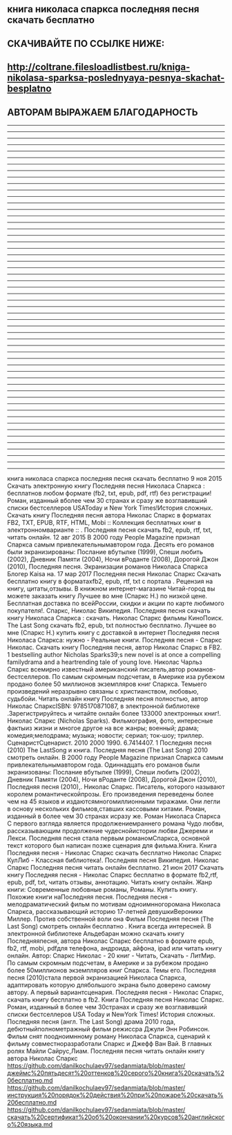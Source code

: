книга николаса спаркса последняя песня скачать бесплатно
--------------------------------------------------
СКАЧИВАЙТЕ ПО ССЫЛКЕ НИЖЕ:
--------------------------------------------------
http://coltrane.filesloadlistbest.ru/kniga-nikolasa-sparksa-poslednyaya-pesnya-skachat-besplatno
--------------------------------------------------
АВТОРАМ ВЫРАЖАЕМ БЛАГОДАРНОСТЬ
--------------------------------------------------
--------------------------------------------------
--------------------------------------------------
--------------------------------------------------
--------------------------------------------------
--------------------------------------------------
--------------------------------------------------
--------------------------------------------------
--------------------------------------------------
--------------------------------------------------
--------------------------------------------------
--------------------------------------------------
--------------------------------------------------
--------------------------------------------------
--------------------------------------------------
--------------------------------------------------
--------------------------------------------------
--------------------------------------------------
--------------------------------------------------
--------------------------------------------------
--------------------------------------------------
--------------------------------------------------
--------------------------------------------------
--------------------------------------------------
--------------------------------------------------
--------------------------------------------------
--------------------------------------------------
--------------------------------------------------
--------------------------------------------------
--------------------------------------------------
--------------------------------------------------
--------------------------------------------------
--------------------------------------------------
--------------------------------------------------
--------------------------------------------------
--------------------------------------------------
--------------------------------------------------
--------------------------------------------------
--------------------------------------------------
--------------------------------------------------
--------------------------------------------------
--------------------------------------------------
--------------------------------------------------
--------------------------------------------------
--------------------------------------------------
--------------------------------------------------
--------------------------------------------------
--------------------------------------------------
--------------------------------------------------
--------------------------------------------------
--------------------------------------------------
--------------------------------------------------
--------------------------------------------------
--------------------------------------------------
--------------------------------------------------
книга николаса спаркса последняя песня скачать бесплатно 9 ноя 2015  Скачать электронную книгу Последняя песня Николаса Спаркса : бесплатнов любом формате (fb2, txt, epub, pdf, rtf) без регистрации! Роман, изданный вболее чем 30 странах и сразу же возглавивший списки бестселлеров USAToday и New York Times!История сложных. Скачать книгу Последняя песня автора Николас Спаркс в форматах FB2, TXT, EPUB, RTF, HTML, Mobi :: Коллекция бесплатных книг в электронномварианте :: . Последняя песня скачать fb2, epub, rtf, txt, читать онлайн. 12 авг 2015  В 2000 году People Magazine признал Спаркса самым привлекательнымавтором года. Десять его романов были экранизированы: Послание вбутылке (1999), Спеши любить (2002), Дневник Памяти (2004), Ночи вРоданте (2008), Дорогой Джон (2010), Последняя песня. Экранизации романов Николаса Спаркса  Блогер Kaisa на. 17 мар 2017  Последняя песня Николас Спаркс  Скачать бесплатно книгу в форматахfb2, epub, rtf, txt с портала . Рецензия на книгу, цитаты,отзывы. В книжном интернет-магазине Читай-город вы можете заказать книгу Лучшее во мне (Спаркс Н.) по низкой цене. Бесплатная доставка по всейРоссии, скидки и акции по карте любимого покупателя!. Спаркс, Николас  Википедия. Последняя песня скачать книгу Николаса Спаркса : скачать. Николас Спаркс  фильмы  КиноПоиск. The Last Song скачать fb2, epub, txt полностью бесплатно. Лучшее во мне (Спаркс Н.)  купить книгу с доставкой в интернет
Последняя песня Николаса Спаркса: нужно  - Реальные книги. Последняя песня - Спаркс Николас. Скачать книгу Последняя песня, автор Николас Спаркс в FB2. 1 bestselling author Nicholas Sparks39;s new novel is at once a compelling familydrama and a heartrending tale of young love. Николас Чарльз Спаркс  всемирно известный американский писатель,автор романов-бестселлеров. По самым скромным подсчетам, в Америке иза рубежом продано более 50 миллионов экземпляров книг Спаркса. Темыего произведений неразрывно связаны с христианством, любовью, судьбойи. Читать онлайн книгу Последняя песня полностью, автор Николас СпарксISBN: 9785170871087, в электронной библиотеке .Зарегистрируйтесь и читайте онлайн более 133000 электронных книг!. Николас Спаркс (Nicholas Sparks). Фильмография, фото, интересные фактыиз жизни и многое другое на  все жанры; военный; драма; комедия;мелодрама; музыка; новости; сериал; ток-шоу; триллер. СценаристСценарист. 2010 2000 1990. 6.7414407. 1  Последняя песня (2010) The LastSong  и книга. Последняя песня (The Last Song) 2010 смотреть онлайн. В 2000 году People Magazine признал Спаркса самым привлекательнымавтором года. Одиннадцать его романов были экранизованы: Послание вбутылке (1999), Спеши любить (2002), Дневник Памяти (2004), Ночи вРоданте (2008), Дорогой Джон (2010), Последняя песня (2010),. Николас Спаркс. Писатель, которого называют королем романтическойпрозы. Его произведения переведены более чем на 45 языков и издаютсямногомиллионными тиражами. Они легли в основу нескольких фильмов,ставших кассовыми хитами. Роман, изданный в более чем 30 странах исразу же. Роман Николаса Спаркса С первого взгляда является продолжениемраннего романа Чудо любви, рассказывающим продолжение чудеснойистории любви Джереми и Лекси. Последняя песня стала первым романомСпаркса, основной текст которого был написан позже сценария для фильма.Книга. Книга Последняя песня - Николас Спаркс скачать бесплатно
Николас Спаркс  КулЛиб - Классная библиотека!. Последняя песня  Википедия. Николас Спаркс Последняя песня  читать онлайн бесплатно. 21 июн 2017  Скачать книгу Последняя песня - Николас Спаркс бесплатно в формате fb2,rtf, epub, pdf, txt, читать отзывы, аннотацию. Читать книгу онлайн. Жанр книги: Современные любовные романы, Романы. Купить книгу. Похожие книги наПоследняя песня. Последняя песня - мелодраматический фильм по мотивам одноимнногоромана Николаса Спаркса, рассказывающий историю 17-летней девушкиВероники Миллер. Против собственной воли она  Фильм Последняя песня (The Last Song) смотреть онлайн бесплатно . Книга всегда интересней. В электронной библиотеке Альдебаран можно скачать книгу Последняяпесня, автора Николас Спаркс бесплатно в формате epub, fb2, rtf, mobi, pdfдля телефона, андроида, айфона, ipad или читать книгу онлайн. Автор: Спаркс Николас - 20 книг - Читать, Скачать - ЛитМир. По самым скромным подсчетам, в Америке и за рубежом продано более 50миллионов экземпляров книг Спаркса. Темы его.  Последняя песня (2010)стала первой экранизацией Николаса Спаркса, адаптировать которую длябольшого экрана было доверено самому автору. А первый вариантсценария. Последняя песня - Николас Спаркс, скачать книгу бесплатно в fb2. Книга Последняя песня Николас Спаркс. Роман, изданный в более чем 30странах и сразу же возглавивший списки бестселлеров USA Today и NewYork Times! История сложных. Последняя песня (англ. The Last Song)  драма 2010 года, дебютныйполнометражный фильм режиссра Джули Энн Робинсон. Фильм снят поодноимнному роману Николаса Спаркса, сценарий к фильму совместноразработали Спаркс и Джефф Ван Вай. В главных ролях Майли Сайрус,Лиам. Последняя песня читать онлайн книгу автора Николас Спаркс
https://github.com/danilkochulaev97/sedanmiata/blob/master/джеймс%20пятьдесят%20оттенков%20серого%20книга%20скачать%20бесплатно.md
https://github.com/danilkochulaev97/sedanmiata/blob/master/инструкция%20порядок%20действия%20при%20пожаре%20скачать%20бесплатно.md
https://github.com/danilkochulaev97/sedanmiata/blob/master/скачать%20сертификат%20об%20окончании%20курсов%20английского%20языка.md